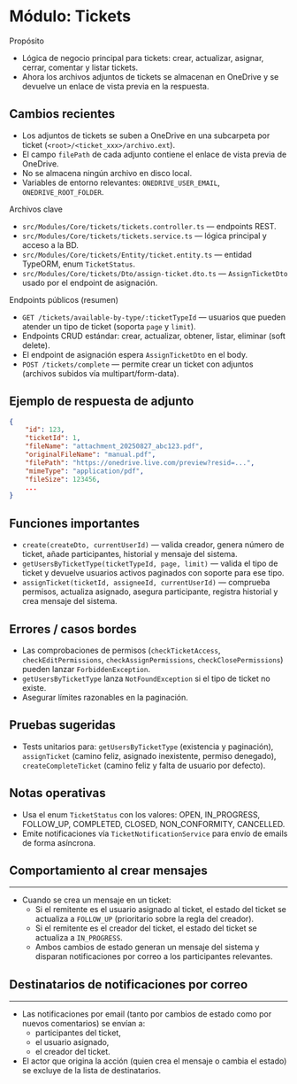 
# Módulo: Tickets

Propósito
- Lógica de negocio principal para tickets: crear, actualizar, asignar, cerrar, comentar y listar tickets.
- Ahora los archivos adjuntos de tickets se almacenan en OneDrive y se devuelve un enlace de vista previa en la respuesta.

## Cambios recientes
- Los adjuntos de tickets se suben a OneDrive en una subcarpeta por ticket (`<root>/<ticket_xxx>/archivo.ext`).
- El campo `filePath` de cada adjunto contiene el enlace de vista previa de OneDrive.
- No se almacena ningún archivo en disco local.
- Variables de entorno relevantes: `ONEDRIVE_USER_EMAIL`, `ONEDRIVE_ROOT_FOLDER`.

Archivos clave
- `src/Modules/Core/tickets/tickets.controller.ts` — endpoints REST.
- `src/Modules/Core/tickets/tickets.service.ts` — lógica principal y acceso a la BD.
- `src/Modules/Core/tickets/Entity/ticket.entity.ts` — entidad TypeORM, enum `TicketStatus`.
- `src/Modules/Core/tickets/Dto/assign-ticket.dto.ts` — `AssignTicketDto` usado por el endpoint de asignación.

Endpoints públicos (resumen)
- `GET /tickets/available-by-type/:ticketTypeId` — usuarios que pueden atender un tipo de ticket (soporta `page` y `limit`).
- Endpoints CRUD estándar: crear, actualizar, obtener, listar, eliminar (soft delete).
- El endpoint de asignación espera `AssignTicketDto` en el body.
- `POST /tickets/complete` — permite crear un ticket con adjuntos (archivos subidos vía multipart/form-data).

## Ejemplo de respuesta de adjunto

```json
{
	"id": 123,
	"ticketId": 1,
	"fileName": "attachment_20250827_abc123.pdf",
	"originalFileName": "manual.pdf",
	"filePath": "https://onedrive.live.com/preview?resid=...",
	"mimeType": "application/pdf",
	"fileSize": 123456,
	...
}
```

## Funciones importantes
- `create(createDto, currentUserId)` — valida creador, genera número de ticket, añade participantes, historial y mensaje del sistema.
- `getUsersByTicketType(ticketTypeId, page, limit)` — valida el tipo de ticket y devuelve usuarios activos paginados con soporte para ese tipo.
- `assignTicket(ticketId, assigneeId, currentUserId)` — comprueba permisos, actualiza asignado, asegura participante, registra historial y crea mensaje del sistema.

## Errores / casos bordes
- Las comprobaciones de permisos (`checkTicketAccess`, `checkEditPermissions`, `checkAssignPermissions`, `checkClosePermissions`) pueden lanzar `ForbiddenException`.
- `getUsersByTicketType` lanza `NotFoundException` si el tipo de ticket no existe.
- Asegurar límites razonables en la paginación.

## Pruebas sugeridas
- Tests unitarios para: `getUsersByTicketType` (existencia y paginación), `assignTicket` (camino feliz, asignado inexistente, permiso denegado), `createCompleteTicket` (camino feliz y falta de usuario por defecto).

## Notas operativas
- Usa el enum `TicketStatus` con los valores: OPEN, IN_PROGRESS, FOLLOW_UP, COMPLETED, CLOSED, NON_CONFORMITY, CANCELLED.
- Emite notificaciones vía `TicketNotificationService` para envío de emails de forma asíncrona.

## Comportamiento al crear mensajes
-------------------------------
- Cuando se crea un mensaje en un ticket:
	- Si el remitente es el usuario asignado al ticket, el estado del ticket se actualiza a `FOLLOW_UP` (prioritario sobre la regla del creador).
	- Si el remitente es el creador del ticket, el estado del ticket se actualiza a `IN_PROGRESS`.
	- Ambos cambios de estado generan un mensaje del sistema y disparan notificaciones por correo a los participantes relevantes.

## Destinatarios de notificaciones por correo
-----------------------------------------
- Las notificaciones por email (tanto por cambios de estado como por nuevos comentarios) se envían a:
	- participantes del ticket,
	- el usuario asignado,
	- el creador del ticket.
- El actor que origina la acción (quien crea el mensaje o cambia el estado) se excluye de la lista de destinatarios.

